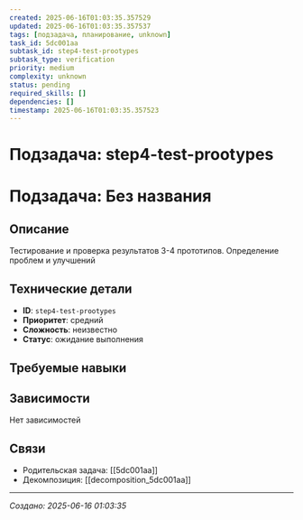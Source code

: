 ```yaml
---
created: 2025-06-16T01:03:35.357529
updated: 2025-06-16T01:03:35.357537
tags: [подзадача, планирование, unknown]
task_id: 5dc001aa
subtask_id: step4-test-prootypes
subtask_type: verification
priority: medium
complexity: unknown
status: pending
required_skills: []
dependencies: []
timestamp: 2025-06-16T01:03:35.357523
---
```


# Подзадача: step4-test-prootypes

# Подзадача: Без названия

## Описание
Тестирование и проверка результатов 3-4 прототипов. Определение проблем и улучшений

## Технические детали
- **ID**: `step4-test-prootypes`
- **Приоритет**: средний
- **Сложность**: неизвестно
- **Статус**: ожидание выполнения

## Требуемые навыки


## Зависимости
Нет зависимостей

## Связи
- Родительская задача: [[5dc001aa]]
- Декомпозиция: [[decomposition_5dc001aa]]

---
*Создано: 2025-06-16 01:03:35*
